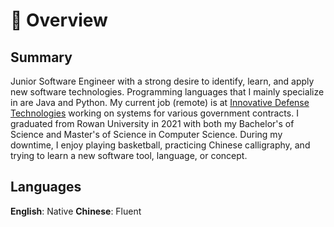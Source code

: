 # 📖 Overview

## Summary

Junior Software Engineer with a strong desire to identify, learn, and apply new software technologies. Programming languages that I mainly specialize in are Java and Python. My current job (remote) is at [Innovative Defense Technologies](https://idtus.com/) working on systems for various government contracts. I graduated from Rowan University in 2021 with both my Bachelor's of Science and Master's of Science in Computer Science. During my downtime, I enjoy playing basketball, practicing Chinese calligraphy, and trying to learn a new software tool, language, or concept.

## Languages

**English**: Native
**Chinese**: Fluent
